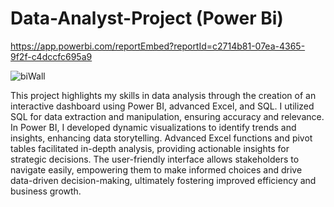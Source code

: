 # Data-Analyst-Project (Power Bi)

https://app.powerbi.com/reportEmbed?reportId=c2714b81-07ea-4365-9f2f-c4dccfc695a9


![biWall](https://github.com/user-attachments/assets/da1fafac-9bdc-4e3a-baa5-ec932f84774e)


This project highlights my skills in data analysis through the creation of an interactive dashboard using Power BI, advanced Excel, and SQL. I utilized SQL for data extraction and manipulation, ensuring accuracy and relevance. In Power BI, I developed dynamic visualizations to identify trends and insights, enhancing data storytelling. Advanced Excel functions and pivot tables facilitated in-depth analysis, providing actionable insights for strategic decisions. The user-friendly interface allows stakeholders to navigate easily, empowering them to make informed choices and drive data-driven decision-making, ultimately fostering improved efficiency and business growth.
